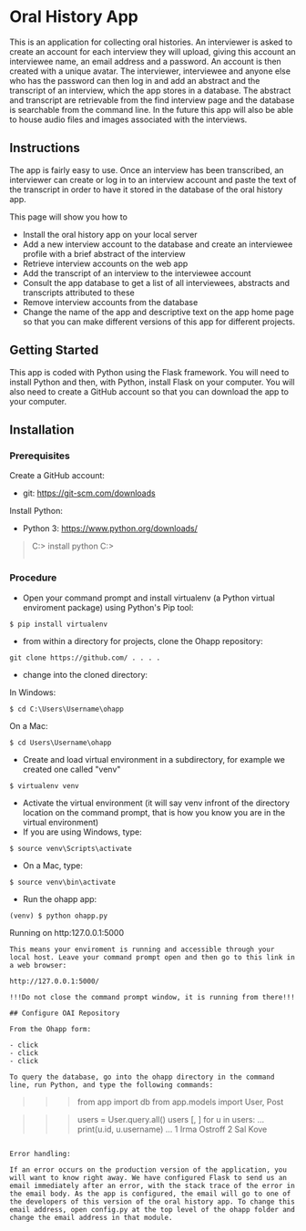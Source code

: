 # Oral History App
This is an application for collecting oral histories. An interviewer is asked to create an account for each interview they will upload, giving this account an interviewee name, an email address and a password. An account is then created with a unique avatar. The interviewer, interviewee and anyone else who has the password can then log in and add an abstract and the transcript of an interview, which the app stores in a database. The abstract and transcript are retrievable from the find interview page and the database is searchable from the command line. In the future this app will also be able to house audio files and images associated with the interviews.

## Instructions
The app is fairly easy to use. Once an interview has been transcribed, an interviewer can create or log in to an interview account and paste the text of the transcript in order to have it stored in the database of the oral history app.

This page will show you how to

 - Install the oral history app on your local server
 - Add a new interview account to the database and create an interviewee profile with a brief abstract of the interview
 - Retrieve interview accounts on the web app
 - Add the transcript of an interview to the interviewee account
 - Consult the app database to get a list of all interviewees, abstracts and transcripts attributed to these 
 - Remove interview accounts from the database
 - Change the name of the app and descriptive text on the app home page so that you can make different versions of this app for different projects.

## Getting Started
This app is coded with Python using the Flask framework. You will need to install Python and then, with Python, install Flask on your computer. You will also need to create a GitHub account so that you can download the app to your computer. 

## Installation
### Prerequisites

Create a GitHub account:
* git: https://git-scm.com/downloads

Install Python:
* Python 3: https://www.python.org/downloads/

>C:\> install python
>C:\> 
>```

### Procedure

* Open your command prompt and install virtualenv (a Python virtual enviroment package) using Python's Pip tool:
```
$ pip install virtualenv
```
* from within a directory for projects, clone the Ohapp repository:
```
git clone https://github.com/ . . . . 
```
* change into the cloned directory:

In Windows:
```
$ cd C:\Users\Username\ohapp
```
On a Mac: 
```
$ cd Users\Username\ohapp
```
* Create and load virtual environment in a subdirectory, for example we created one called "venv"
```
$ virtualenv venv
```
* Activate the virtual environment (it will say venv infront of the directory location on the command prompt, that is how you know you are in the virtual environment)
* If you are using Windows, type:
```
$ source venv\Scripts\activate
```
* On a Mac, type:
```
$ source venv\bin\activate
```
* Run the ohapp app:
```
(venv) $ python ohapp.py
```
Running on http:127.0.0.1:5000
```
This means your enviroment is running and accessible through your local host. Leave your command prompt open and then go to this link in a web browser:

http://127.0.0.1:5000/

!!!Do not close the command prompt window, it is running from there!!!

## Configure OAI Repository

From the Ohapp form:

- click
- click 
- click 

To query the database, go into the ohapp directory in the command line, run Python, and type the following commands:
```
>>> from app import db
>>> from app.models import User, Post

>>> users = User.query.all()
>>> users
[<User Irma Ostroff>, <User Sal Kove>]
>>> for u in users:
...     print(u.id, u.username)
...
1 Irma Ostroff
2 Sal Kove
```

Error handling:

If an error occurs on the production version of the application, you will want to know right away. We have configured Flask to send us an email immediately after an error, with the stack trace of the error in the email body. As the app is configured, the email will go to one of the developers of this version of the oral history app. To change this email address, open config.py at the top level of the ohapp folder and change the email address in that module.

